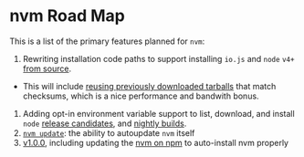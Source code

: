 # nvm Road Map

This is a list of the primary features planned for `nvm`:

1. Rewriting installation code paths to support installing `io.js` and `node` `v4+` [from source](https://github.com/creationix/nvm/issues/1188).
 - This will include [reusing previously downloaded tarballs](https://github.com/creationix/nvm/issues/1193) that match checksums, which is a nice performance and bandwith bonus.
1. Adding opt-in environment variable support to list, download, and install `node` [release candidates](https://github.com/creationix/nvm/issues/779), and [nightly builds](https://github.com/creationix/nvm/issues/1053).
1. [`nvm update`](https://github.com/creationix/nvm/issues/400): the ability to autoupdate `nvm` itself
1. [v1.0.0](https://github.com/creationix/nvm/milestone/1), including updating the [nvm on npm](https://github.com/creationix/nvm/issues/304) to auto-install nvm properly
